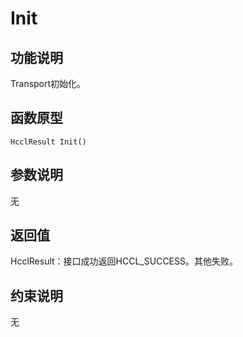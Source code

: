 # Init<a name="ZH-CN_TOPIC_0000001994467468"></a>

## 功能说明<a name="zh-cn_topic_0000001929299922_section6696mcpsimp"></a>

Transport初始化。

## 函数原型<a name="zh-cn_topic_0000001929299922_section6693mcpsimp"></a>

```
HcclResult Init()
```

## 参数说明<a name="zh-cn_topic_0000001929299922_section6699mcpsimp"></a>

无

## 返回值<a name="zh-cn_topic_0000001929299922_section6702mcpsimp"></a>

HcclResult：接口成功返回HCCL\_SUCCESS。其他失败。

## 约束说明<a name="zh-cn_topic_0000001929299922_section6705mcpsimp"></a>

无

